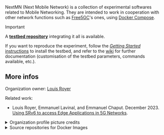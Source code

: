 NextMN (Next Mobile Network) is a collection of experimental softwares related to Mobile Networking.
They are intended to work in cooperation with other network functions such as [Free5GC](https://github.com/free5gc)'s ones, using [Docker Compose](https://github.com/docker/compose).

> [!IMPORTANT]
> A **[testbed repository](https://github.com/nextmn/testbed)** integrating it all is available.
> 
> If you want to reproduce the experiment, follow the [_Getting Started_ instructions](https://github.com/nextmn/testbed?tab=readme-ov-file#getting-started) to install the testbed, and refer to the [wiki](https://github.com/nextmn/testbed/wiki) for further documentation (customisation of the testbed parameters, commands available, etc.).


## More infos
Organization owner: [Louis Royer](https://github.com/louisroyer)

Related work:
- Louis Royer, Emmanuel Lavinal, and Emmanuel Chaput. December 2023. [Using SRv6 to access Edge Applications in 5G Networks](https://doi.org/10.1145/3630202.3630231).

<details closed><summary>Organization profile picture credits</summary>
<ul><li><a href="https://commons.wikimedia.org/wiki/File:Pirate_Flag.svg">Oren neu dag, CC-BY-SA-3.0</a></li></ul>
</details>

<details closed><summary>Source repositories for Docker Images</summary>
<ul>
<li><a href="https://github.com/louisroyer-docker/base-irit"><code>louisroyer-docker/base-irit</code></a>: Base image</li>
<li><a href="https://github.com/louisroyer-docker/free5gc"><code>louisroyer-docker/free5gc</code></a>: Free5GC's NF</li>
<li><a href="https://github.com/louisroyer-docker/nextmn"><code>louisroyer-docker/nextmn</code></a>: NextMN</li>
<li><a href="https://github.com/louisroyer-docker/ueransim"><code>louisroyer-docker/ueransim</code></a>: UERANSIM</li>
<li><a href="https://github.com/louisroyer-docker/free5gc-populate"><code>louisroyer-docker/free5gc-populate</code></a>: configure Free5GC's database</li>
<li><a href="https://github.com/louisroyer-docker/docker-setup"><code>louisroyer-docker/docker-setup</code></a>: configure ip routes inside container</li>
<li><a href="https://github.com/louisroyer-docker/network-debug"><code>louisroyer-docker/network-debug</code></a>: tools to debug containers</li>
</ul>
</details>

